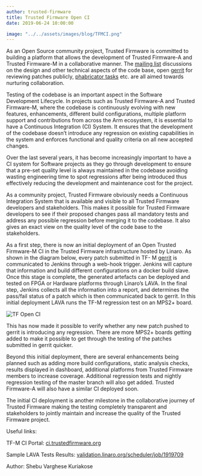 ```yaml
---
author: trusted-firmware
title: Trusted Firmware Open CI
date: 2019-06-24 10:00:00

image: "../../assets/images/blog/TFMCI.png"
---
```


As an Open Source community project, Trusted Firmware is committed to building a platform that
allows the development of Trusted Firmware-A and Trusted Firmware-M in a collaborative manner. The
[mailing list](https://www.trustedfirmware.org/contact/) discussions on the design and other technical
aspects of the code base, open [gerrit](https://review.trustedfirmware.org/) for reviewing patches
publicly, [phabricator tasks](https://developer.trustedfirmware.org/) etc. are all aimed towards nurturing
collaboration.

Testing of the codebase is an important aspect in the Software Development Lifecycle. In projects such
as Trusted Firmware-A and Trusted Firmware-M, where the codebase is continuously evolving with new
features, enhancements, different build configurations, multiple platform support and contributions
from across the Arm ecosystem, it is essential to have a Continuous Integration (CI) System. It ensures
that the development of the codebase doesn’t introduce any regression on existing capabilities in the
system and enforces functional and quality criteria on all new accepted changes.

Over the last several years, it has become increasingly important to have a CI system for Software
projects as they go through development to ensure that a pre-set quality level is always maintained in
the codebase avoiding wasting engineering time to spot regressions after being introduced thus
effectively reducing the development and maintenance cost for the project.

As a community project, Trusted Firmware obviously needs a Continuous Integration System that is
available and visible to all Trusted Firmware developers and stakeholders. This makes it possible for
Trusted Firmware developers to see if their proposed changes pass all mandatory tests and address any
possible regression before merging it to the codebase. It also gives an exact view on the quality level of
the code base to the stakeholders.

As a first step, there is now an initial deployment of an Open Trusted Firmware-M CI in the Trusted
Firmware infrastructure hosted by Linaro. As shown in the diagram below, every patch submitted in TF-
M [gerrit](https://review.trustedfirmware.org) is communicated to Jenkins through a web-hook trigger.
Jenkins will capture that information
and build different configurations on a docker build slave. Once this stage is complete, the generated
artefacts can be deployed and tested on FPGA or Hardware platforms through Linaro’s LAVA. In the final
step, Jenkins collects all the information into a report, and determines the pass/fail status of a patch
which is then communicated back to gerrit. In this initial deployment LAVA runs the TF-M regression test on
an MPS2+ board.

![TF Open CI](/assets/images/blog/TFMCI.png)

This has now made it possible to verify whether any new patch pushed to gerrit is introducing any
regression. There are more MPS2+ boards getting added to make it possible to get through the testing
of the patches submitted in gerrit quicker.

Beyond this initial deployment, there are several enhancements being planned such as adding more
build configurations, static analysis checks, results displayed in dashboard, additional platforms from
Trusted Firmware members to increase coverage. Additional regression tests and nightly regression
testing of the master branch will also get added. Trusted Firmware-A will also have a similar CI deployed
soon.

The initial CI deployment is another milestone in the collaborative journey of Trusted Firmware making
the testing completely transparent and stakeholders to jointly maintain and increase the quality of the
Trusted Firmware project.

Useful links:

TF-M CI Portal: [ci.trustedfirmware.org](https://ci.trustedfirmware.org/)

Sample LAVA Tests Results: [validation.linaro.org/scheduler/job/1919709](https://validation.linaro.org/results/)

Author: Shebu Varghese Kuriakose
